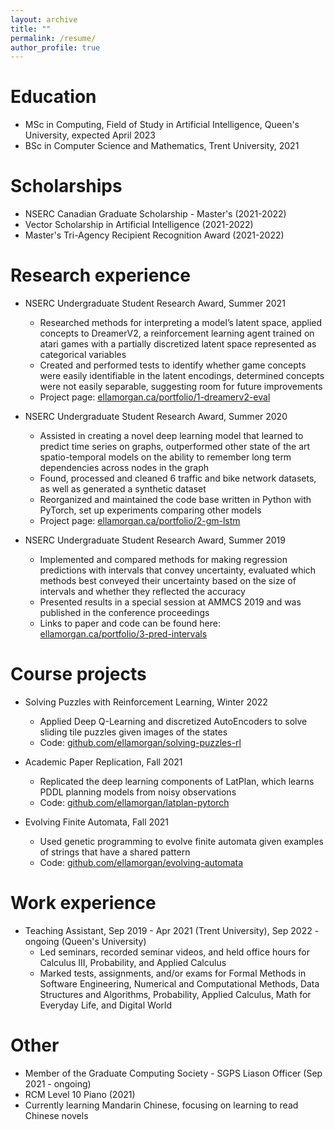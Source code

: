 ```yaml
---
layout: archive
title: ""
permalink: /resume/
author_profile: true
---
```


Education
======
* MSc in Computing, Field of Study in Artificial Intelligence, Queen's University, expected April 2023
* BSc in Computer Science and Mathematics, Trent University, 2021

Scholarships
======
* NSERC Canadian Graduate Scholarship - Master's (2021-2022)
* Vector Scholarship in Artificial Intelligence (2021-2022)
* Master's Tri-Agency Recipient Recognition Award (2021-2022)

Research experience
======
* NSERC Undergraduate Student Research Award, Summer 2021
  * Researched methods for interpreting a model’s latent space, applied concepts to DreamerV2, a reinforcement learning agent trained on atari games with a partially discretized latent space represented as categorical variables
  * Created and performed tests to identify whether game concepts were easily identifiable in the latent encodings, determined concepts were not easily separable, suggesting room for future improvements
  * Project page: [ellamorgan.ca/portfolio/1-dreamerv2-eval](ellamorgan.ca/portfolio/1-dreamerv2-eval)

* NSERC Undergraduate Student Research Award, Summer 2020
  * Assisted in creating a novel deep learning model that learned to predict time series on graphs, outperformed other state of the art spatio-temporal models on the ability to remember long term dependencies across nodes in the graph
  * Found, processed and cleaned 6 traffic and bike network datasets, as well as generated a synthetic dataset
  * Reorganized and maintained the code base written in Python with PyTorch, set up experiments comparing other models
  * Project page: [ellamorgan.ca/portfolio/2-gm-lstm](ellamorgan.ca/portfolio/2-gm-lstm)
 
* NSERC Undergraduate Student Research Award, Summer 2019
  * Implemented and compared methods for making regression predictions with intervals that convey uncertainty, evaluated which methods best conveyed their uncertainty based on the size of intervals and whether they reflected the accuracy
  * Presented results in a special session at AMMCS 2019 and was published in the conference proceedings
  * Links to paper and code can be found here: [ellamorgan.ca/portfolio/3-pred-intervals](ellamorgan.ca/portfolio/3-pred-intervals)

Course projects
======
* Solving Puzzles with Reinforcement Learning, Winter 2022
  * Applied Deep Q-Learning and discretized AutoEncoders to solve sliding tile puzzles given images of the states
  * Code: [github.com/ellamorgan/solving-puzzles-rl](github.com/ellamorgan/solving-puzzles-rl)

* Academic Paper Replication, Fall 2021
  * Replicated the deep learning components of LatPlan, which learns PDDL planning models from noisy observations
  * Code: [github.com/ellamorgan/latplan-pytorch](github.com/ellamorgan/latplan-pytorch)

* Evolving Finite Automata, Fall 2021
  * Used genetic programming to evolve finite automata given examples of strings that have a shared pattern
  * Code: [github.com/ellamorgan/evolving-automata](github.com/ellamorgan/evolving-automata)
  
Work experience
======
* Teaching Assistant, Sep 2019 - Apr 2021 (Trent University), Sep 2022 - ongoing (Queen's University)
  * Led seminars, recorded seminar videos, and held office hours for Calculus III, Probability, and Applied Calculus
  * Marked tests, assignments, and/or exams for Formal Methods in Software Engineering, Numerical and Computational Methods, Data Structures and Algorithms, Probability, Applied Calculus, Math for Everyday Life, and Digital World

Other
======
* Member of the Graduate Computing Society - SGPS Liason Officer (Sep 2021 - ongoing)
* RCM Level 10 Piano (2021)
* Currently learning Mandarin Chinese, focusing on learning to read Chinese novels
